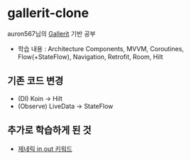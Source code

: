 # gallerit-clone                      
auron567님의 [Gallerit](https://github.com/auron567/Gallerit) 기반 공부                         
- 학습 내용 : Architecture Components, MVVM, Coroutines, Flow(+StateFlow), Navigation, Retrofit, Room, Hilt                 
                                                                                                   
## 기존 코드 변경                        
- (DI) Koin -> Hilt                 
- (Observe) LiveData -> StateFlow                                                                                                                                                               
                                                                    
## 추가로 학습하게 된 것                        
- [제네릭 in,out 키워드](https://hungseong.tistory.com/30)           

          
